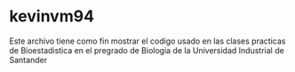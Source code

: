 # kevinvm94
Este archivo tiene como fin mostrar el codigo usado en las clases practicas de Bioestadistica en el pregrado de Biologia de la Universidad Industrial de Santander

